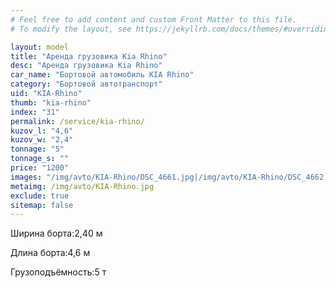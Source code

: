 ```yaml
---
# Feel free to add content and custom Front Matter to this file.
# To modify the layout, see https://jekyllrb.com/docs/themes/#overriding-theme-defaults

layout: model
title: "Аренда грузовика Kia Rhino"
desc: "Аренда грузовика Kia Rhino"
car_name: "Бортовой автомобиль KIA Rhino"
category: "Бортовой автотранспорт"
uid: "KIA-Rhino"
thumb: "kia-rhino"
index: "31"
permalink: /service/kia-rhino/
kuzov_l: "4,6"
kuzov_w: "2,4"
tonnage: "5"
tonnage_s: ""
price: "1200"
images: "/img/avto/KIA-Rhino/DSC_4661.jpg|/img/avto/KIA-Rhino/DSC_4662.jpg|/img/avto/KIA-Rhino/DSC_4665.jpg"
metaimg: /img/avto/KIA-Rhino.jpg
exclude: true
sitemap: false
---
```


<span>Ширина борта:</span><span>2,40 м</span>

<span>Длина борта:</span><span>4,6 м</span>

<span>Грузоподъёмность:</span><span>5 т</span>
